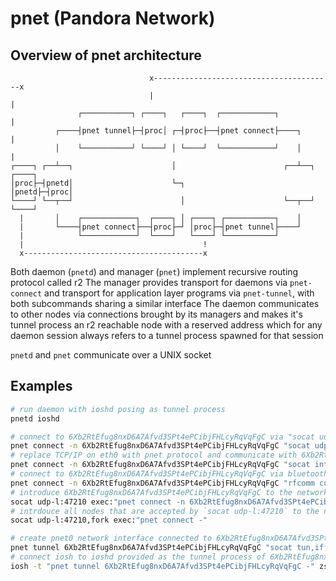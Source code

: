 # pnet (Pandora Network)
## Overview of pnet architecture
```
                               x----------------------------------------x
                               |                                        |
               ┌───────────┐ ┌────┐   ┌────┐  ┌────────────┐            |
          ┌────┤pnet tunnel├─┤proc│ ┌─┤proc├──┤pnet connect├────┐       |
          │    └───────────┘ └────┘ │ └────┘  └────────────┘    │       |
┌────┐ ┌──┴──┐                      │                        ┌──┴──┐ ┌────┐
│proc├─┤pnetd│                      └─┐                      │pnetd├─┤proc│
└────┘ └──┬──┘                        │                      └──┬──┘ └────┘
  |       │    ┌────────────┐  ┌────┐ │ ┌────┐ ┌───────────┐    │
  |       └────┤pnet connect├──┤proc├─┘ │proc├─┤pnet tunnel├────┘
  |            └────────────┘  └────┘   └────┘ └───────────┘
  |                                        !
  x----------------------------------------x
```

Both daemon (`pnetd`) and manager (`pnet`) implement recursive routing protocol called r2 
The manager provides transport for daemons via `pnet-connect` and transport for application layer programs via `pnet-tunnel`, with both subcommands sharing a similar interface 
The daemon communicates to other nodes via connections brought by its managers and makes it's tunnel process an r2 reachable node with a reserved address which for any daemon session always refers to a tunnel process spawned for that session 

`pnetd` and `pnet` communicate over a UNIX socket

## Examples
```sh
# run daemon with ioshd posing as tunnel process
pnetd ioshd

# connect to 6Xb2RtEfug8nxD6A7Afvd3SPt4ePCibjFHLcyRqVqFgC via "socat udp:example.com:47210 -"
pnet connect -n 6Xb2RtEfug8nxD6A7Afvd3SPt4ePCibjFHLcyRqVqFgC "socat udp:example.com:47210 -"
# replace TCP/IP on eth0 with pnet protocol and communicate with 6Xb2RtEfug8nxD6A7Afvd3SPt4ePCibjFHLcyRqVqFgC on other end
pnet connect -n 6Xb2RtEfug8nxD6A7Afvd3SPt4ePCibjFHLcyRqVqFgC "socat interface:eth0 -"
# connect to 6Xb2RtEfug8nxD6A7Afvd3SPt4ePCibjFHLcyRqVqFgC via bluetooth socket on channel 3
pnet connect -n 6Xb2RtEfug8nxD6A7Afvd3SPt4ePCibjFHLcyRqVqFgC "rfcomm connect /dev/rfcomm0 00:B0:D0:63:C2:26 3"
# introduce 6Xb2RtEfug8nxD6A7Afvd3SPt4ePCibjFHLcyRqVqFgC to the network when it's connection is accepted by `socat udp-l:47210`
socat udp-l:47210 exec:"pnet connect -n 6Xb2RtEfug8nxD6A7Afvd3SPt4ePCibjFHLcyRqVqFgC -"
# intrdouce all nodes that are accepted by `socat udp-l:47210` to the network
socat udp-l:47210,fork exec:"pnet connect -"

# create pnet0 network interface connected to 6Xb2RtEfug8nxD6A7Afvd3SPt4ePCibjFHLcyRqVqFgC
pnet tunnel 6Xb2RtEfug8nxD6A7Afvd3SPt4ePCibjFHLcyRqVqFgC "socat tun,iff-up,device-name=pnet0 -"
# connect iosh to ioshd provided as the tunnel process of 6Xb2RtEfug8nxD6A7Afvd3SPt4ePCibjFHLcyRqVqFgC
iosh -t "pnet tunnel 6Xb2RtEfug8nxD6A7Afvd3SPt4ePCibjFHLcyRqVqFgC -" zsh -l
```
